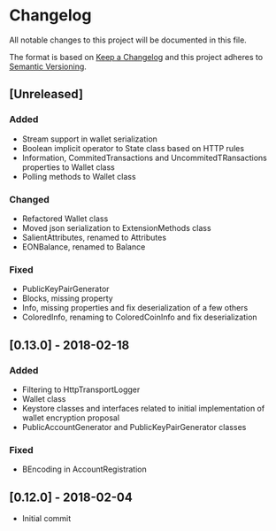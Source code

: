 ﻿# Changelog
All notable changes to this project will be documented in this file.

The format is based on [Keep a Changelog](http://keepachangelog.com/en/1.0.0/)
and this project adheres to [Semantic Versioning](http://semver.org/spec/v2.0.0.html).

## [Unreleased]

### Added
- Stream support in wallet serialization
- Boolean implicit operator to State class based on HTTP rules
- Information, CommitedTransactions and UncommitedTRansactions properties to Wallet class
- Polling methods to Wallet class

### Changed
- Refactored Wallet class
- Moved json serialization to ExtensionMethods class
- SalientAttributes, renamed to Attributes
- EONBalance, renamed to Balance

### Fixed
- PublicKeyPairGenerator
- Blocks, missing property
- Info, missing properties and fix deserialization of a few others
- ColoredInfo, renaming to ColoredCoinInfo and fix deserialization


## [0.13.0] - 2018-02-18
### Added
- Filtering to HttpTransportLogger
- Wallet class
- Keystore classes and interfaces related to initial implementation of wallet encryption proposal
- PublicAccountGenerator and PublicKeyPairGenerator classes

### Fixed
- BEncoding in AccountRegistration



## [0.12.0] - 2018-02-04
- Initial commit